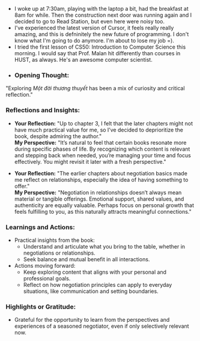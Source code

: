 - I woke up at 7:30am, playing with the laptop a bit, had the breakfast at 8am for while. Then the construction next door was running again and I decided to go to Read Station, but even here were noisy too.
- I've experienced the latest version of Cursor, it feels really really amazing, and this is defninitely the new future of programming. I don't know what I'm going to do anymore. I'm about to lose my job =).
- I tried the first lesson of CS50: Introduction to Computer Science this morning. I would say that Prof. Malan hit differently than courses in HUST, as always. He's an awesome computer scientist.
- ### **Opening Thought:**

"Exploring _Một đời thương thuyết_ has been a mix of curiosity and critical reflection."

### **Reflections and Insights:**

- **Your Reflection:** "Up to chapter 3, I felt that the later chapters might not have much practical value for me, so I’ve decided to deprioritize the book, despite admiring the author."  
    **My Perspective:** "It’s natural to feel that certain books resonate more during specific phases of life. By recognizing which content is relevant and stepping back when needed, you’re managing your time and focus effectively. You might revisit it later with a fresh perspective."
    
- **Your Reflection:** "The earlier chapters about negotiation basics made me reflect on relationships, especially the idea of having something to offer."  
    **My Perspective:** "Negotiation in relationships doesn’t always mean material or tangible offerings. Emotional support, shared values, and authenticity are equally valuable. Perhaps focus on personal growth that feels fulfilling to you, as this naturally attracts meaningful connections."
    

### **Learnings and Actions:**

- Practical insights from the book:
    - Understand and articulate what you bring to the table, whether in negotiations or relationships.
    - Seek balance and mutual benefit in all interactions.
- Actions moving forward:
    - Keep exploring content that aligns with your personal and professional goals.
    - Reflect on how negotiation principles can apply to everyday situations, like communication and setting boundaries.

### **Highlights or Gratitude:**

- Grateful for the opportunity to learn from the perspectives and experiences of a seasoned negotiator, even if only selectively relevant now.